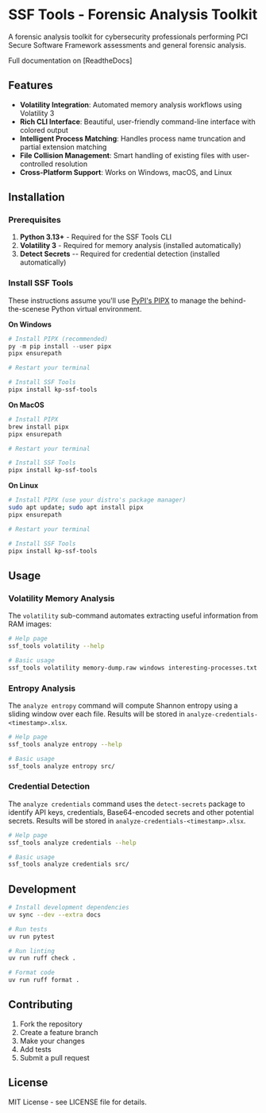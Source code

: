 # SSF Tools - Forensic Analysis Toolkit

A forensic analysis toolkit for cybersecurity professionals performing PCI Secure Software Framework assessments and general forensic analysis.

Full documentation on [ReadtheDocs]

## Features

- **Volatility Integration**: Automated memory analysis workflows using Volatility 3
- **Rich CLI Interface**: Beautiful, user-friendly command-line interface with colored output
- **Intelligent Process Matching**: Handles process name truncation and partial extension matching
- **File Collision Management**: Smart handling of existing files with user-controlled resolution
- **Cross-Platform Support**: Works on Windows, macOS, and Linux

## Installation

### Prerequisites

1. **Python 3.13+** - Required for the SSF Tools CLI
2. **Volatility 3** - Required for memory analysis (installed automatically)
3. **Detect Secrets** -- Required for credential detection (installed automatically)

### Install SSF Tools
These instructions assume you'll use [PyPI's PIPX](https://pipx.pypa.io/latest/installation/) to manage the behind-the-scenese Python virtual environment.

**On Windows**
```powershell
# Install PIPX (recommended)
py -m pip install --user pipx
pipx ensurepath

# Restart your terminal

# Install SSF Tools
pipx install kp-ssf-tools
```

**On MacOS**
```bash
# Install PIPX
brew install pipx
pipx ensurepath

# Restart your terminal

# Install SSF Tools
pipx install kp-ssf-tools
```

**On Linux**
```bash
# Install PIPX (use your distro's package manager)
sudo apt update; sudo apt install pipx
pipx ensurepath

# Restart your terminal

# Install SSF Tools
pipx install kp-ssf-tools
```

## Usage

### Volatility Memory Analysis

The `volatility` sub-command automates extracting useful information from RAM images:

```bash
# Help page
ssf_tools volatility --help

# Basic usage
ssf_tools volatility memory-dump.raw windows interesting-processes.txt
```

### Entropy Analysis

The `analyze entropy` command will compute Shannon entropy using a sliding window over each file.  Results will be stored in `analyze-credentials-<timestamp>.xlsx`.

```bash
# Help page
ssf_tools analyze entropy --help

# Basic usage
ssf_tools analyze entropy src/
```

### Credential Detection

The `analyze credentials` command uses the `detect-secrets` package to identify API keys, credentials, Base64-encoded secrets and other potential secrets.  Results will be stored in `analyze-credentials-<timestamp>.xlsx`.

```bash
# Help page
ssf_tools analyze credentials --help

# Basic usage
ssf_tools analyze credentials src/
```

## Development

```bash
# Install development dependencies
uv sync --dev --extra docs

# Run tests
uv run pytest

# Run linting
uv run ruff check .

# Format code
uv run ruff format .
```

## Contributing

1. Fork the repository
2. Create a feature branch
3. Make your changes
4. Add tests
5. Submit a pull request

## License

MIT License - see LICENSE file for details.